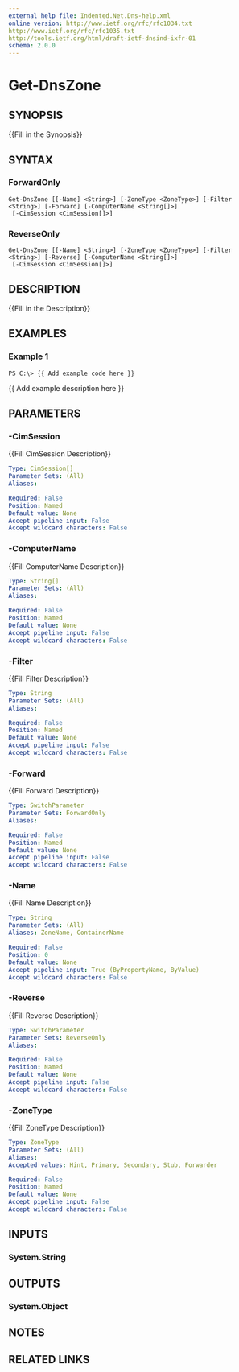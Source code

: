```yaml
---
external help file: Indented.Net.Dns-help.xml
online version: http://www.ietf.org/rfc/rfc1034.txt
http://www.ietf.org/rfc/rfc1035.txt
http://tools.ietf.org/html/draft-ietf-dnsind-ixfr-01
schema: 2.0.0
---
```


# Get-DnsZone

## SYNOPSIS
{{Fill in the Synopsis}}

## SYNTAX

### ForwardOnly
```
Get-DnsZone [[-Name] <String>] [-ZoneType <ZoneType>] [-Filter <String>] [-Forward] [-ComputerName <String[]>]
 [-CimSession <CimSession[]>]
```

### ReverseOnly
```
Get-DnsZone [[-Name] <String>] [-ZoneType <ZoneType>] [-Filter <String>] [-Reverse] [-ComputerName <String[]>]
 [-CimSession <CimSession[]>]
```

## DESCRIPTION
{{Fill in the Description}}

## EXAMPLES

### Example 1
```
PS C:\> {{ Add example code here }}
```

{{ Add example description here }}

## PARAMETERS

### -CimSession
{{Fill CimSession Description}}

```yaml
Type: CimSession[]
Parameter Sets: (All)
Aliases: 

Required: False
Position: Named
Default value: None
Accept pipeline input: False
Accept wildcard characters: False
```

### -ComputerName
{{Fill ComputerName Description}}

```yaml
Type: String[]
Parameter Sets: (All)
Aliases: 

Required: False
Position: Named
Default value: None
Accept pipeline input: False
Accept wildcard characters: False
```

### -Filter
{{Fill Filter Description}}

```yaml
Type: String
Parameter Sets: (All)
Aliases: 

Required: False
Position: Named
Default value: None
Accept pipeline input: False
Accept wildcard characters: False
```

### -Forward
{{Fill Forward Description}}

```yaml
Type: SwitchParameter
Parameter Sets: ForwardOnly
Aliases: 

Required: False
Position: Named
Default value: None
Accept pipeline input: False
Accept wildcard characters: False
```

### -Name
{{Fill Name Description}}

```yaml
Type: String
Parameter Sets: (All)
Aliases: ZoneName, ContainerName

Required: False
Position: 0
Default value: None
Accept pipeline input: True (ByPropertyName, ByValue)
Accept wildcard characters: False
```

### -Reverse
{{Fill Reverse Description}}

```yaml
Type: SwitchParameter
Parameter Sets: ReverseOnly
Aliases: 

Required: False
Position: Named
Default value: None
Accept pipeline input: False
Accept wildcard characters: False
```

### -ZoneType
{{Fill ZoneType Description}}

```yaml
Type: ZoneType
Parameter Sets: (All)
Aliases: 
Accepted values: Hint, Primary, Secondary, Stub, Forwarder

Required: False
Position: Named
Default value: None
Accept pipeline input: False
Accept wildcard characters: False
```

## INPUTS

### System.String


## OUTPUTS

### System.Object

## NOTES

## RELATED LINKS

